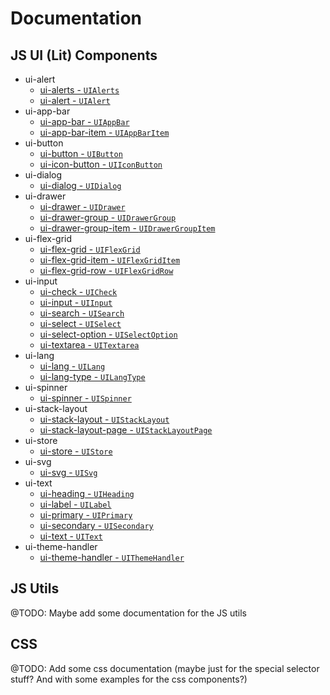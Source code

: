# Documentation

## JS UI (Lit) Components

-   ui-alert
    -   [ui-alerts - `UIAlerts`](/docs/ui-alert/ui-alerts.md)
    -   [ui-alert - `UIAlert`](/docs/ui-alert/ui-alert.md)
-   ui-app-bar
    -   [ui-app-bar - `UIAppBar`](/docs/ui-app-bar/ui-app-bar.md)
    -   [ui-app-bar-item - `UIAppBarItem`](/docs/ui-app-bar-item/ui-app-bar.md)
-   ui-button
    -   [ui-button - `UIButton`](/docs/ui-button/ui-button.md)
    -   [ui-icon-button - `UIIconButton`](/docs/ui-button/ui-icon-button.md)
-   ui-dialog
    -   [ui-dialog - `UIDialog`](/docs/ui-dialog/ui-dialog.md)
-   ui-drawer
    -   [ui-drawer - `UIDrawer`](/docs/ui-drawer/ui-drawer.md)
    -   [ui-drawer-group - `UIDrawerGroup`](/docs/ui-drawer/ui-drawer-group.md)
    -   [ui-drawer-group-item - `UIDrawerGroupItem`](/docs/ui-drawer/ui-drawer-group-item.md)
-   ui-flex-grid
    -   [ui-flex-grid - `UIFlexGrid`](/docs/ui-flex-grid/ui-flex-grid.md)
    -   [ui-flex-grid-item - `UIFlexGridItem`](/docs/ui-flex-grid/ui-flex-grid-item.md)
    -   [ui-flex-grid-row - `UIFlexGridRow`](/docs/ui-flex-grid/ui-flex-grid-row.md)
-   ui-input
    -   [ui-check - `UICheck`](/docs/ui-input/ui-check.md)
    -   [ui-input - `UIInput`](/docs/ui-input/ui-input.md)
    -   [ui-search - `UISearch`](/docs/ui-input/ui-search.md)
    -   [ui-select - `UISelect`](/docs/ui-input/ui-select.md)
    -   [ui-select-option - `UISelectOption`](/docs/ui-input/ui-select-option.md)
    -   [ui-textarea - `UITextarea`](/docs/ui-input/ui-textarea.md)
-   ui-lang
    -   [ui-lang - `UILang`](/docs/ui-lang/ui-lang.md)
    -   [ui-lang-type - `UILangType`](/docs/ui-lang/ui-lang-type.md)
-   ui-spinner
    -   [ui-spinner - `UISpinner`](/docs/ui-spinner/ui-spinner.md)
-   ui-stack-layout
    -   [ui-stack-layout - `UIStackLayout`](/docs/ui-stack-layout/ui-stack-layout.md)
    -   [ui-stack-layout-page - `UIStackLayoutPage`](/docs/ui-stack-layout/ui-stack-layout-page.md)
-   ui-store
    -   [ui-store - `UIStore`](/docs/ui-store/ui-store.md)
-   ui-svg
    -   [ui-svg - `UISvg`](/docs/ui-svg/ui-svg.md)
-   ui-text
    -   [ui-heading - `UIHeading`](/docs/ui-text/ui-heading.md)
    -   [ui-label - `UILabel`](/docs/ui-text/ui-label.md)
    -   [ui-primary - `UIPrimary`](/docs/ui-text/ui-primary.md)
    -   [ui-secondary - `UISecondary`](/docs/ui-text/ui-secondary.md)
    -   [ui-text - `UIText`](/docs/ui-text/ui-text.md)
-   ui-theme-handler
    -   [ui-theme-handler - `UIThemeHandler`](/docs/ui-theme-handler/ui-theme-handler.md)

## JS Utils

@TODO: Maybe add some documentation for the JS utils

## CSS

@TODO: Add some css documentation (maybe just for the special selector stuff? And with some examples for the css components?)
